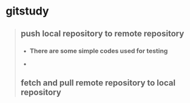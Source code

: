 # gitstudy
>## push local repository to remote repository
>- ### There are some simple codes used for testing
>-
>## fetch and pull remote repository to local repository

